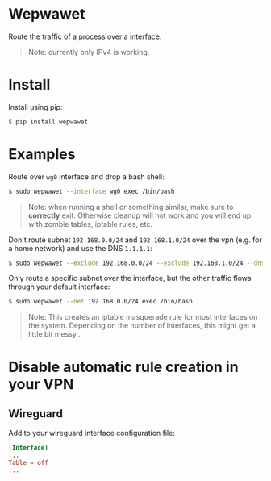 # Wepwawet

Route the traffic of a process over a interface.

> Note: currently only IPv4 is working.

# Install

Install using pip:

```bash
$ pip install wepwawet
```

# Examples

Route over `wg0` interface and drop a bash shell:

```bash
$ sudo wepwawet --interface wg0 exec /bin/bash
```

> Note: when running a shell or something similar, make sure to **correctly** exit. Otherwise cleanup will not work and you will end up with zombie tables, iptable rules, etc.

Don't route subnet `192.168.0.0/24` and `192.168.1.0/24` over the vpn (e.g. for a home network) and use the DNS `1.1.1.1`:

```bash
$ sudo wepwawet --exclude 192.168.0.0/24 --exclude 192.168.1.0/24 --dns 1.1.1.1 exec "ping 192.168.0.1"
```

Only route a specific subnet over the interface, but the other traffic flows through your default interface:

```bash
$ sudo wepwawet --net 192.168.0.0/24 exec /bin/bash
```

> Note: This creates an iptable masquerade rule for most interfaces on the system. Depending on the number of interfaces, this might get a little bit messy...

# Disable automatic rule creation in your VPN

## Wireguard

Add to your wireguard interface configuration file:

```toml
[Interface]
...
Table = off
...
```

